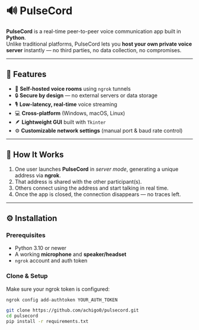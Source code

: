 # 🔊 PulseCord

**PulseCord** is a real-time peer-to-peer voice communication app built in **Python**.  
Unlike traditional platforms, PulseCord lets you **host your own private voice server** instantly — no third parties, no data collection, no compromises.  

---

## 🚀 Features

- 🧠 **Self-hosted voice rooms** using `ngrok` tunnels  
- 🔒 **Secure by design** — no external servers or data storage  
- 🎙️ **Low-latency, real-time** voice streaming  
- 💻 **Cross-platform** (Windows, macOS, Linux)  
- 🪶 **Lightweight GUI** built with `Tkinter`  
- ⚙️ **Customizable network settings** (manual port & baud rate control)

---

## 🧩 How It Works

1. One user launches **PulseCord** in *server mode*, generating a unique address via **ngrok**.  
2. That address is shared with the other participant(s).  
3. Others connect using the address and start talking in real time.  
4. Once the app is closed, the connection disappears — no traces left.

---

## ⚙️ Installation

### Prerequisites
- Python 3.10 or newer  
- A working **microphone** and **speaker/headset**  
- `ngrok` account and auth token  

### Clone & Setup

Make sure your ngrok token is configured:
```bash
ngrok config add-authtoken YOUR_AUTH_TOKEN
```
```bash
git clone https://github.com/achigo0/pulsecord.git
cd pulsecord
pip install -r requirements.txt
